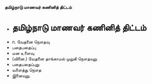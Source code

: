 **தமிழ்நாடு மாணவர் கணினித் திட்டம்**
- # தமிழ்நாடு மாணவர் கணினித் திட்டம்
- n. வேதனை நௌதவு
- பதைபதைப்பு
- மன உளைவு
- (வினை.) வேதனை தாங்காமல் முறுகி நௌதவுறு
- பதைபதைப்புறு
-  வளைத்து நௌத
- இனைவுறு.

